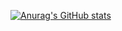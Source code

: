 [![Anurag's GitHub stats](https://github-readme-stats.vercel.app/api?username=roulioo&show_icons=true)](https://github.com/anuraghazra/github-readme-stats)


